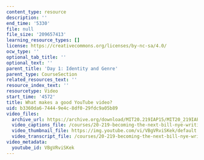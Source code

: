 ```yaml
---
content_type: resource
description: ''
end_time: '5330'
file: null
file_size: '209657413'
learning_resource_types: []
license: https://creativecommons.org/licenses/by-nc-sa/4.0/
ocw_type: ''
optional_tab_title: ''
optional_text: ''
parent_title: 'Day 1: Identity and Genre'
parent_type: CourseSection
related_resources_text: ''
resource_index_text: ''
resourcetype: Video
start_time: '4572'
title: What makes a good YouTube video?
uid: b3360da6-7444-9e4c-8df0-29fdc9a05b89
video_files:
  archive_url: https://archive.org/download/MIT20.219IAP15/MIT20_219IAP15_D01P1_300k.mp4
  video_captions_file: /courses/20-219-becoming-the-next-bill-nye-writing-and-hosting-the-educational-show-january-iap-2015/471a75180ac65a818ada192572801d57_VBgVRviSKek.vtt
  video_thumbnail_file: https://img.youtube.com/vi/VBgVRviSKek/default.jpg
  video_transcript_file: /courses/20-219-becoming-the-next-bill-nye-writing-and-hosting-the-educational-show-january-iap-2015/c6d2aabdadfc293fa31ca1687e5241ec_VBgVRviSKek.pdf
video_metadata:
  youtube_id: VBgVRviSKek
---
```


